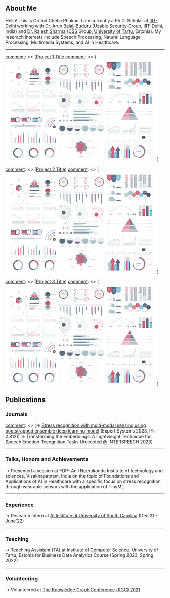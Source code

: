 
## About Me

Hello! This is Orchid Chetia Phukan. I am currently a Ph.D. Scholar at <a href="https://iiitd.ac.in/">IIIT-Delhi</a> working with  <a href="http://faculty.iiitd.ac.in/~arunb/">Dr. Arun Balaji Buduru</a> (Usable Security Group, IIIT-Delhi, India) and <a href="https://rajeshsharma.cs.ut.ee/">Dr. Rajesh Sharma</a> (<a href="https://css.cs.ut.ee/people.html/">CSS</a> Group, <a href="https://ut.ee/en"> University of Tartu</a>, Estonia).
My reserach interests include Speech Processing, Natural Language Processing, Multimedia Systems, and AI in Healthcare.


---

[comment]: <> (### Projects)

[comment]: <> ([Project 1 Title](/sample_page)
[comment]: <> (<img src="images/dummy_thumbnail.jpg?raw=true"/>)

[comment]: <> (---)
[comment]: <> ([Project 2 Title](/pdf/sample_presentation.pdf))
[comment]: <> (<img src="images/dummy_thumbnail.jpg?raw=true"/>)

[comment]: <> (---)
[comment]: <> ([Project 3 Title](http://example.com/))
[comment]: <> (<img src="images/dummy_thumbnail.jpg?raw=true"/>)

[comment]: <> (---)

## Publications

### Journals

[comment]: <> (-> <a href="https://onlinelibrary.wiley.com/doi/abs/10.1111/exsy.13239">Stress recognition with multi-modal sensing using bootstrapped ensemble deep learning model</a> (Expert Systems 2023, IF: 2.812))
-> Transforming the Embeddings: A Lightweight Technique for Speech Emotion Recognition Tasks (Accepted @ INTERSPEECH 2023)

---

### Talks, Honors and Achievements

-> Presented a session at FDP- Anil Neerukonda Institute of technology and sciences, Visakhapatnam, India on the topic of Foundations and Applications of AI in Healthcare with a specific focus on stress recognition through wearable sensors with the application of TinyML

---

### Experience

-> Research Intern at <a href="https://aiisc.ai/">AI Institute at University of South Carolina</a>  (Dec'21 - June'22)

---

### Teaching

-> Teaching Assistant (TA) at Institute of Computer Science, University of Tartu, Estonia for Business Data Analytics Course (Spring 2023, Spring 2022)

---

### Volunteering

-> Volunteered at  <a href="https://www.knowledgegraph.tech/kgc2021/">The Knowledge Graph Conference (KGC) 2021</a>



